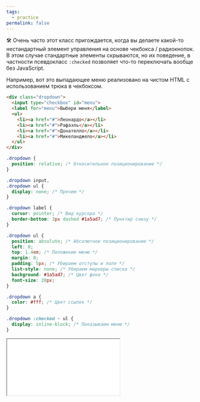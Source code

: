 ```yaml
---
tags:
  - practice
permalink: false
---
```


🛠 Очень часто этот класс пригождается, когда вы делаете какой-то нестандартный элемент управления на основе чекбокса / радиокнопок. В этом случае стандартные элементы скрываются, но их поведение, в частности псевдокласс `:checked` позволяет что-то переключать вообще без JavaScript.

Например, вот это выпадающее меню реализовано на чистом HTML с использованием трюка в чекбоксом.

```html
<div class="dropdown">
  <input type="checkbox" id="menu">
  <label for="menu">Выбери меня</label>
  <ul>
    <li><a href="#">Леонардо</a></li>
    <li><a href="#">Рафаэль</a></li>
    <li><a href="#">Донателло</a></li>
    <li><a href="#">Микеланджело</a></li>
  </ul>
</div>
```

```css
.dropdown {
  position: relative; /* Относительное позиционирование */
}

.dropdown input,
.dropdown ul {
  display: none; /* Прячем */
}

.dropdown label {
  cursor: pointer; /* Вид курсора */
  border-bottom: 3px dashed #1a5ad7; /* Пунктир снизу */
}

.dropdown ul {
  position: absolute; /* Абсолютное позиционирование */
  left: 0;
  top: 1.4em; /* Положение меню */
  margin: 0;
  padding: 5px; /* Убираем отступы и поля */
  list-style: none; /* Убираем маркеры списка */
  background: #1a5ad7; /* Цвет фона */
  font-size: 20px;
}

.dropdown a {
  color: #fff; /* Цвет ссылок */
}

.dropdown :checked ~ ul {
  display: inline-block; /* Показываем меню */
}
```

<iframe title="Выпадающее меню" src="../demos/choose.html"></iframe>

